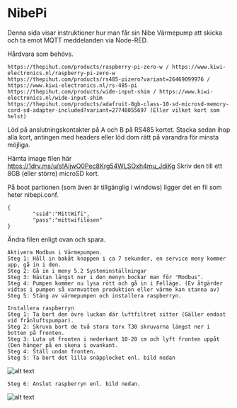 # NibePi

Denna sida visar instruktioner hur man får sin Nibe Värmepump att skicka och ta emot MQTT meddelanden via Node-RED.

Hårdvara som behövs.
```
https://thepihut.com/products/raspberry-pi-zero-w / https://www.kiwi-electronics.nl/raspberry-pi-zero-w
https://thepihut.com/products/rs485-pizero?variant=26469099976 / https://www.kiwi-electronics.nl/rs-485-pi
https://thepihut.com/products/wide-input-shim / https://www.kiwi-electronics.nl/wide-input-shim
https://thepihut.com/products/adafruit-8gb-class-10-sd-microsd-memory-card-sd-adapter-included?variant=27740055697 (Eller vilket kort som helst)
```
Löd på anslutningskontakter på A och B på RS485 kortet. Stacka sedan ihop alla kort, antingen med headers eller löd dom rätt på varandra för minsta möjliga.

Hämta image filen här https://1drv.ms/u/s!AijwO0Pec8Krg54WLSOxh4mu_JdiKg
Skriv den till ett 8GB (eller större) microSD kort.

På boot partionen (som även är tillgänglig i windows) ligger det en fil som heter nibepi.conf. 
```
{
        "ssid":"MittWifi",
        "pass":"mittwifilösen"
}
```
Ändra filen enligt ovan och spara.
```
Aktivera Modbus i Värmepumpen.
Steg 1: Håll in bakåt knappen i ca 7 sekunder, en service meny kommer upp, gå in i den.
Steg 2: Gå in i meny 5.2 Systeminställningar
Steg 3: Nästan längst ner i den menyn bockar man för "Modbus".
Steg 4: Pumpen kommer nu lysa rött och gå in i Felläge. (Ev åtgärder vidtas i pumpen så varmvatten produktion eller värme kan stanna av)
Steg 5: Stäng av värmepumpen och installera raspberryn.
```
```
Installera raspberryn
Steg 1: Ta bort den övre luckan där luftfiltret sitter (Gäller endast vid frånluftspumpar).
Steg 2: Skruva bort de två stora torx T30 skruvarna längst ner i botten på fronten.
Steg 3: Luta ut fronten i nederkant 10-20 cm och lyft fronten uppåt (Den hänger på en skena i ovankant.
Steg 4: Ställ undan fronten.
Steg 5: Ta bort det lilla snäpplocket enl. bild nedan
```
![alt text](https://github.com/bebben88/NibePi/blob/master/nibepi_1.jpg)
```
Steg 6: Anslut raspberryn enl. bild nedan.
```
![alt text](https://github.com/bebben88/NibePi/blob/master/nibepi_2.jpg)
```

```
